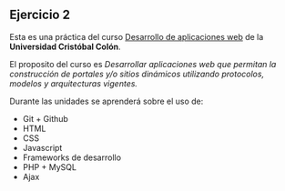 ## Ejercicio 2
Esta es una práctica del curso [Desarrollo de aplicaciones web](https://av-exactas.ucc.mx/course/view.php?id=296#section-1) de la **Universidad Cristóbal Colón**.

El proposito del curso es *Desarrollar aplicaciones web que permitan la construcción de portales y/o sitios dinámicos utilizando protocolos, modelos y arquitecturas vigentes.*

Durante las unidades se aprenderá sobre el uso de:

  * Git + Github
  * HTML
  * CSS
  * Javascript
  * Frameworks de desarrollo
  * PHP + MySQL
  * Ajax
